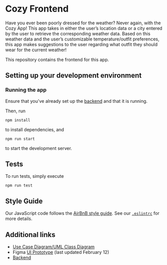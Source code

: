 # Cozy Frontend

Have you ever been poorly dressed for the weather? Never again, with the Cozy App! This app takes in either the user’s location data or a city entered by the user to retrieve the corresponding weather data. Based on this weather data and the user’s customizable temperature/outfit preferences, this app makes suggestions to the user regarding what outfit they should wear for the current weather!

This repository contains the frontend for this app.

## Setting up your development environment

### Running the app

Ensure that you've already set up the [backend](https://github.com/Team-Cozy/Weather-Backend) and that it is running.

Then, run

```
npm install
```

to install dependencies, and

```
npm run start
```

to start the development server.

## Tests

To run tests, simply execute

```
npm run test
```

## Style Guide

Our JavaScript code follows the [AirBnB style guide](https://github.com/airbnb/javascript). See our [`.eslintrc`](./.eslintrc) for more details.

## Additional links

- [Use Case Diagram/UML Class Diagram](https://github.com/Team-Cozy/Weather-Frontend.wiki.git)
- Figma [UI Prototype](https://www.figma.com/file/NH1r8TgbBm1EXlKbMCFY1Y/?node-id=0%3A10) (last updated February 12)
- [Backend](https://github.com/Team-Cozy/Weather-Backend)
